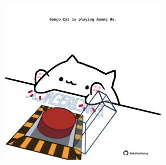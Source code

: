 <!-- built at 25/03/2024, 15:00:47 UTC -->
<p align="center">
  <img width="500" height="500" src="./ReadmeImage.svg">
</p>
